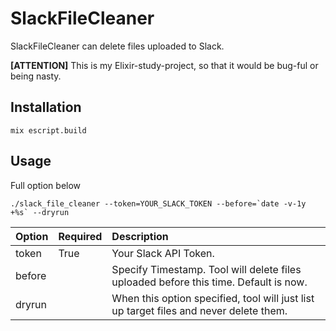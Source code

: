 # SlackFileCleaner

SlackFileCleaner can delete files uploaded to Slack.

**[ATTENTION]** This is my Elixir-study-project, so that it would be bug-ful or being nasty.


## Installation


```
mix escript.build
```

## Usage

Full option below
```
./slack_file_cleaner --token=YOUR_SLACK_TOKEN --before=`date -v-1y +%s` --dryrun
```

|Option|Required|Description|
|:-|:-|:-|
|token|True|Your Slack API Token.|
|before||Specify Timestamp. Tool will delete files uploaded before this time. Default is now.|
|dryrun||When this option specified, tool will just list up target files and never delete them.|

